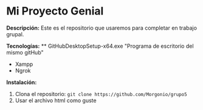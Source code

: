 # Mi Proyecto Genial

**Descripción:**
Este es el repositorio que usaremos para completar en trabajo grupal.

**Tecnologías:**
** GitHubDesktopSetup-x64.exe "Programa de escritorio del mismo gitHub"
* Xampp
* Ngrok

**Instalación:**
1. Clona el repositorio: `git clone https://github.com/Morgonio/grupo5`
2. Usar el archivo html como guste
